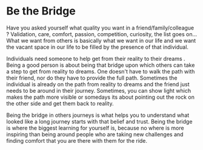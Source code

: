 # Be the Bridge

Have you asked yourself what quality you want in a friend/family/colleague ? Validation, care, comfort, passion, competition, curiosity, the list goes on... 
What we want from others is basically what we want in our life and we want the vacant space in our life to be filled by the presence of that individual.

Individuals need someone to help get from their reality to their dreams . Being a good person is about being that bridge upon which others can take a step 
to get from reality to dreams. One doesn't have to walk the path with their friend, nor do they have to provide the full path. Sometimes the individual is already
on the path from reality to dreams and the friend just needs to be around in their journey. Sometimes, you can show light which makes the path more visible or
somedays its about pointing out the rock on the other side and get them back to reality.

Being the bridge in others journeys is what helps you to understand what looked like a long journey starts with that belief and trust. Being the bridge is where the
biggest learning for yourself is, because no where is more inspiring than being around people who are taking new challenges and finding comfort that you are there
with them for the ride.
